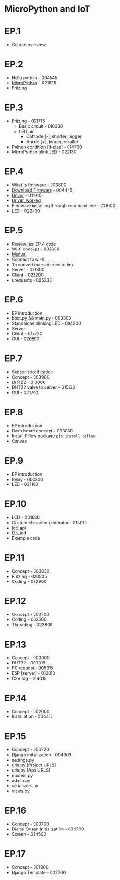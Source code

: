 # MicroPython and IoT
# EP.1
- Course overview
# EP.2
- Hello python - 004545
- [MicroPython](https://micropython.org/unicorn/) - 021525
- Fritzing
# EP.3
- Fritzing - 001715 
    - Basic circuit - 010330
    - LED pin
        - Cathode [-], shorter, bigger
        - Anode [+], longer, smaller
- Python condition [if-else] - 014700
- MicroPython blink LED - 022130
# EP.4
- What is firmware - 003800
- [Download Firmware](https://micropython.org/download/) - 004445
- [Driver](https://www.silabs.com/developers/usb-to-uart-bridge-vcp-drivers) - 011910
- [Driver_worked](https://www.wemos.cc/en/latest/ch340_driver.html)
- Firmware installing through command line - 201000
- LED - 022400
# EP.5
- Review last EP.4 code
- Wi-fi concept - 002630
- [Manual](https://docs.micropython.org/en/latest/)
- Connect to wi-fi
- To convert mac address to hex
- Server - 021300
- Client - 022200
- urequests - 025230
# EP.6
- EP introduction
- boot.py && main.py - 003300
- Standalone blinking LED - 004200
- Server
- Client - 013730
- GUI - 020500
# EP.7
- Sensor specification
- Concept - 003900
- DHT22 - 010000
- DHT22 value to server - 015130
- GUI - 021700
# EP.8
- EP introduction
- Dash board concept - 003830
- Install Pillow package
`pip install pillow`
- Canvas
# EP.9
- EP introduction
- Relay - 003300
- LED - 021100
# EP.10
- LCD - 001630
- Custom character generator - 015010
- lcd_api
- i2c_lcd
- Example code
# EP.11
- Concept - 000830
- Fritzing - 020505
- Coding - 022900
# EP.12
- Concept - 000700
- Coding - 002500
- Threading - 023600
# EP.13
- Concept - 000000
- DHT22 - 000315
- PC request - 005315
- ESP [server] - 012010
- CSV log - 014015
# EP.14
- Concept - 002000
- Installation - 004415
# EP.15
- Concept - 000720
- Django initialization - 004303
- settings.py
- urls.py [Project URLS]
- urls.py [App URLS]
- models.py
- admin.py
- serializers.py
- views.py
# EP.16
- Concept - 000700
- Digital Ocean Initialization - 004700
- Screen - 024500
# EP.17
- Concept - 001800
- Django Template - 002700